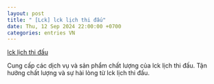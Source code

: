```yaml
---
layout: post
title: " [Lck] lck lịch thi đấu"
date: Thu, 12 Sep 2024 22:00:00 +0700
categories: entries VN
---
```

[lck lịch thi đấu](https://www.bienphong.com.vn/Bmw/lck-l%E1%BB%8Bch-thi-%C4%91%E1%BA%A5u.htm)

Cung cấp các dịch vụ và sản phẩm chất lượng của lck lịch thi đấu. Tận hưởng chất lượng và sự hài lòng từ lck lịch thi đấu.️


